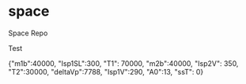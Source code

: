 space
=====

Space Repo

Test

    
{"m1b":40000, "Isp1SL":300, "T1": 70000, "m2b":40000, "Isp2V": 350, "T2":30000, "deltaVp":7788, "Isp1V":290, "A0":13, "ssT": 0}
